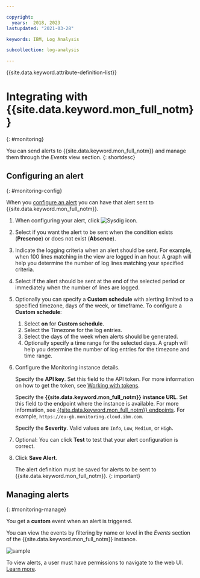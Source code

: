 ```yaml
---

copyright:
  years:  2018, 2023
lastupdated: "2021-03-28"

keywords: IBM, Log Analysis

subcollection: log-analysis

---
```


{{site.data.keyword.attribute-definition-list}}

# Integrating with {{site.data.keyword.mon_full_notm}}
{: #monitoring}

You can send alerts to {{site.data.keyword.mon_full_notm}} and manage them through the *Events* view section.
{: shortdesc}

## Configuring an alert
{: #monitoring-config}

When you [configure an alert](/docs/log-analysis?topic=log-analysis-alerts) you can have that alert sent to {{site.data.keyword.mon_full_notm}}.

1. When configuring your alert, click ![Sysdig icon](../images/sysdig.png "Sysdig icon").

2. Select if you want the alert to be sent when the condition exists (**Presence**) or does not exist (**Absence**).

3. Indicate the logging criteria when an alert should be sent.  For example, when 100 lines matching in the view are logged in an hour.  A graph will help you determine the number of log lines matching your specified criteria.

4. Select if the alert should be sent at the end of the selected period or immediately when the number of lines are logged.

5. Optionally you can specify a **Custom schedule** with alerting limited to a specified timezone, days of the week, or timeframe. To configure a **Custom schedule**:

    1. Select **on** for **Custom schedule**.
    2. Select the Timezone for the log entries.
    3. Select the days of the week when alerts should be generated.
    4. Optionally specify a time range for the selected days. A graph will help you determine the number of log entries for the timezone and time range.

6. Configure the Monitoring instance details.

    Specify the **API key**. Set this field to the API token. For more information on how to get the token, see [Working with tokens](/docs/monitoring?topic=monitoring-api_monitoring_token).

    Specify the **{{site.data.keyword.mon_full_notm}} instance URL**. Set this field to the endpoint where the instance is available. For more information, see [{{site.data.keyword.mon_full_notm}} endpoints](/docs/monitoring?topic=monitoring-endpoints#endpoints_monitoring). For example, `https://eu-gb.monitoring.cloud.ibm.com`.

    Specify the **Severity**. Valid values are `Info`, `Low`, `Medium`, or `High`.

7. Optional: You can click **Test** to test that your alert configuration is correct.

8. Click **Save Alert**.

   The alert definition must be saved for alerts to be sent to {{site.data.keyword.mon_full_notm}}.
   {: important}



## Managing alerts
{: #monitoring-manage}

You get a **custom** event when an alert is triggered.

You can view the events by filtering by name or level in the *Events* section of the {{site.data.keyword.mon_full_notm}} instance.

![sample](../images/sysdig-sample.png "sample")

To view alerts, a user must have permissions to navigate to the web UI. [Learn more](/docs/Monitoring-with-Sysdig?topic=Monitoring-with-Sysdig-launch).
